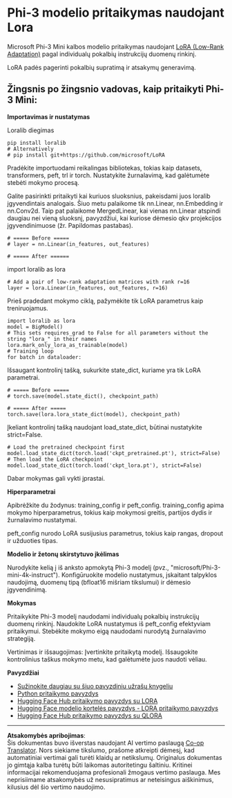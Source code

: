 <!--
CO_OP_TRANSLATOR_METADATA:
{
  "original_hash": "50b6a55a0831b417835087d8b57759fe",
  "translation_date": "2025-09-12T14:43:06+00:00",
  "source_file": "md/03.FineTuning/FineTuning_Lora.md",
  "language_code": "lt"
}
-->
# **Phi-3 modelio pritaikymas naudojant Lora**

Microsoft Phi-3 Mini kalbos modelio pritaikymas naudojant [LoRA (Low-Rank Adaptation)](https://github.com/microsoft/LoRA?WT.mc_id=aiml-138114-kinfeylo) pagal individualų pokalbių instrukcijų duomenų rinkinį.

LoRA padės pagerinti pokalbių supratimą ir atsakymų generavimą.

## Žingsnis po žingsnio vadovas, kaip pritaikyti Phi-3 Mini:

**Importavimas ir nustatymas**

Loralib diegimas

```
pip install loralib
# Alternatively
# pip install git+https://github.com/microsoft/LoRA

```

Pradėkite importuodami reikalingas bibliotekas, tokias kaip datasets, transformers, peft, trl ir torch. Nustatykite žurnalavimą, kad galėtumėte stebėti mokymo procesą.

Galite pasirinkti pritaikyti kai kuriuos sluoksnius, pakeisdami juos loralib įgyvendintais analogais. Šiuo metu palaikome tik nn.Linear, nn.Embedding ir nn.Conv2d. Taip pat palaikome MergedLinear, kai vienas nn.Linear atspindi daugiau nei vieną sluoksnį, pavyzdžiui, kai kuriose dėmesio qkv projekcijos įgyvendinimuose (žr. Papildomas pastabas).

```
# ===== Before =====
# layer = nn.Linear(in_features, out_features)
```

```
# ===== After ======
```

import loralib as lora

```
# Add a pair of low-rank adaptation matrices with rank r=16
layer = lora.Linear(in_features, out_features, r=16)
```

Prieš pradedant mokymo ciklą, pažymėkite tik LoRA parametrus kaip treniruojamus.

```
import loralib as lora
model = BigModel()
# This sets requires_grad to False for all parameters without the string "lora_" in their names
lora.mark_only_lora_as_trainable(model)
# Training loop
for batch in dataloader:
```

Išsaugant kontrolinį tašką, sukurkite state_dict, kuriame yra tik LoRA parametrai.

```
# ===== Before =====
# torch.save(model.state_dict(), checkpoint_path)
```
```
# ===== After =====
torch.save(lora.lora_state_dict(model), checkpoint_path)
```

Įkeliant kontrolinį tašką naudojant load_state_dict, būtinai nustatykite strict=False.

```
# Load the pretrained checkpoint first
model.load_state_dict(torch.load('ckpt_pretrained.pt'), strict=False)
# Then load the LoRA checkpoint
model.load_state_dict(torch.load('ckpt_lora.pt'), strict=False)
```

Dabar mokymas gali vykti įprastai.

**Hiperparametrai**

Apibrėžkite du žodynus: training_config ir peft_config. training_config apima mokymo hiperparametrus, tokius kaip mokymosi greitis, partijos dydis ir žurnalavimo nustatymai.

peft_config nurodo LoRA susijusius parametrus, tokius kaip rangas, dropout ir užduoties tipas.

**Modelio ir žetonų skirstytuvo įkėlimas**

Nurodykite kelią į iš anksto apmokytą Phi-3 modelį (pvz., "microsoft/Phi-3-mini-4k-instruct"). Konfigūruokite modelio nustatymus, įskaitant talpyklos naudojimą, duomenų tipą (bfloat16 mišriam tikslumui) ir dėmesio įgyvendinimą.

**Mokymas**

Pritaikykite Phi-3 modelį naudodami individualų pokalbių instrukcijų duomenų rinkinį. Naudokite LoRA nustatymus iš peft_config efektyviam pritaikymui. Stebėkite mokymo eigą naudodami nurodytą žurnalavimo strategiją. 

Vertinimas ir išsaugojimas: Įvertinkite pritaikytą modelį. Išsaugokite kontrolinius taškus mokymo metu, kad galėtumėte juos naudoti vėliau.

**Pavyzdžiai**
- [Sužinokite daugiau su šiuo pavyzdiniu užrašų knygeliu](../../../../code/03.Finetuning/Phi_3_Inference_Finetuning.ipynb)
- [Python pritaikymo pavyzdys](../../../../code/03.Finetuning/FineTrainingScript.py)
- [Hugging Face Hub pritaikymo pavyzdys su LORA](../../../../code/03.Finetuning/Phi-3-finetune-lora-python.ipynb)
- [Hugging Face modelio kortelės pavyzdys - LORA pritaikymo pavyzdys](https://huggingface.co/microsoft/Phi-3-mini-4k-instruct/blob/main/sample_finetune.py)
- [Hugging Face Hub pritaikymo pavyzdys su QLORA](../../../../code/03.Finetuning/Phi-3-finetune-qlora-python.ipynb)

---

**Atsakomybės apribojimas**:  
Šis dokumentas buvo išverstas naudojant AI vertimo paslaugą [Co-op Translator](https://github.com/Azure/co-op-translator). Nors siekiame tikslumo, prašome atkreipti dėmesį, kad automatiniai vertimai gali turėti klaidų ar netikslumų. Originalus dokumentas jo gimtąja kalba turėtų būti laikomas autoritetingu šaltiniu. Kritinei informacijai rekomenduojama profesionali žmogaus vertimo paslauga. Mes neprisiimame atsakomybės už nesusipratimus ar neteisingus aiškinimus, kilusius dėl šio vertimo naudojimo.